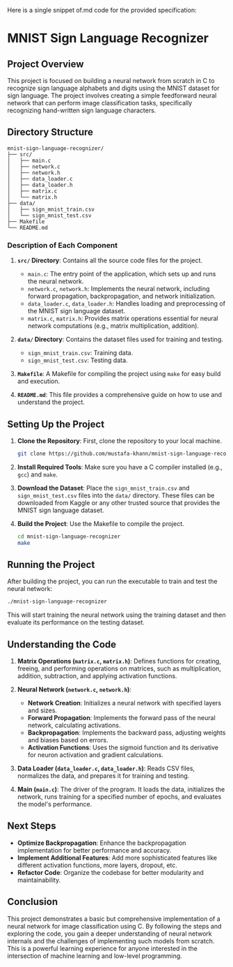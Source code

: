 Here is a single snippet of.md code for the provided specification:

# MNIST Sign Language Recognizer

## Project Overview

This project is focused on building a neural network from scratch in C to recognize sign language alphabets and digits using the MNIST dataset for sign language. The project involves creating a simple feedforward neural network that can perform image classification tasks, specifically recognizing hand-written sign language characters.

## Directory Structure

```
mnist-sign-language-recognizer/
├── src/
│   ├── main.c
│   ├── network.c
│   ├── network.h
│   ├── data_loader.c
│   ├── data_loader.h
│   ├── matrix.c
│   └── matrix.h
├── data/
│   ├── sign_mnist_train.csv
│   └── sign_mnist_test.csv
├── Makefile
└── README.md
```
### Description of Each Component

1. **`src/` Directory**: Contains all the source code files for the project.
   - `main.c`: The entry point of the application, which sets up and runs the neural network.
   - `network.c`, `network.h`: Implements the neural network, including forward propagation, backpropagation, and network initialization.
   - `data_loader.c`, `data_loader.h`: Handles loading and preprocessing of the MNIST sign language dataset.
   - `matrix.c`, `matrix.h`: Provides matrix operations essential for neural network computations (e.g., matrix multiplication, addition).

2. **`data/` Directory**: Contains the dataset files used for training and testing.
   - `sign_mnist_train.csv`: Training data.
   - `sign_mnist_test.csv`: Testing data.

3. **`Makefile`**: A Makefile for compiling the project using `make` for easy build and execution.

4. **`README.md`**: This file provides a comprehensive guide on how to use and understand the project.

## Setting Up the Project

1. **Clone the Repository**: First, clone the repository to your local machine.

   ```bash
   git clone https://github.com/mustafa-khann/mnist-sign-language-recognizer.git
   ```

2. **Install Required Tools**: Make sure you have a C compiler installed (e.g., `gcc`) and `make`.

3. **Download the Dataset**: Place the `sign_mnist_train.csv` and `sign_mnist_test.csv` files into the `data/` directory. These files can be downloaded from Kaggle or any other trusted source that provides the MNIST sign language dataset.

4. **Build the Project**: Use the Makefile to compile the project.

   ```bash
   cd mnist-sign-language-recognizer
   make
   ```

## Running the Project

After building the project, you can run the executable to train and test the neural network:

```bash
./mnist-sign-language-recognizer
```

This will start training the neural network using the training dataset and then evaluate its performance on the testing dataset.

## Understanding the Code

1. **Matrix Operations (`matrix.c`, `matrix.h`)**: Defines functions for creating, freeing, and performing operations on matrices, such as multiplication, addition, subtraction, and applying activation functions.

2. **Neural Network (`network.c`, `network.h`)**:
   - **Network Creation**: Initializes a neural network with specified layers and sizes.
   - **Forward Propagation**: Implements the forward pass of the neural network, calculating activations.
   - **Backpropagation**: Implements the backward pass, adjusting weights and biases based on errors.
   - **Activation Functions**: Uses the sigmoid function and its derivative for neuron activation and gradient calculations.

3. **Data Loader (`data_loader.c`, `data_loader.h`)**: Reads CSV files, normalizes the data, and prepares it for training and testing.

4. **Main (`main.c`)**: The driver of the program. It loads the data, initializes the network, runs training for a specified number of epochs, and evaluates the model's performance.

## Next Steps

- **Optimize Backpropagation**: Enhance the backpropagation implementation for better performance and accuracy.
- **Implement Additional Features**: Add more sophisticated features like different activation functions, more layers, dropout, etc.
- **Refactor Code**: Organize the codebase for better modularity and maintainability.

## Conclusion

This project demonstrates a basic but comprehensive implementation of a neural network for image classification using C. By following the steps and exploring the code, you gain a deeper understanding of neural network internals and the challenges of implementing such models from scratch. This is a powerful learning experience for anyone interested in the intersection of machine learning and low-level programming.
